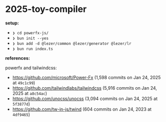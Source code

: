 # 2025-toy-compiler

**setup:**

- `❯ cd powerfx-js/`
- `❯ bun init --yes`
- `❯ bun add -d @lezer/common @lezer/generator @lezer/lr`
- `❯ bun run index.ts`

**references:**

powerfx and tailwindcss:

- https://github.com/microsoft/Power-Fx (1,598 commits on Jan 24, 2025 at `49c1c99`)
- https://github.com/tailwindlabs/tailwindcss (5,916 commits on Jan 24, 2025 at `a8c54ac`)
- https://github.com/unocss/unocss (3,094 commits on Jan 24, 2025 at `5f3877d`)
- https://github.com/tw-in-js/twind (604 commits on Jan 24, 2023 at `4df9465`)
